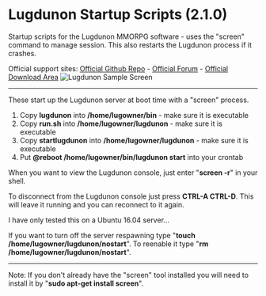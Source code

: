 # Lugdunon Startup Scripts (2.1.0)
Startup scripts for the Lugdunon MMORPG software - uses the "screen" command to manage session. This also restarts the Lugdunon process if it crashes.

Official support sites: [Official Github Repo](https://github.com/fstltna/LugdunonStartup) - [Official Forum](https://LugdunonCity.org/index.php/forum/startup-scripts)  - [Official Download Area](https://LugdunonCity.org/index.php/downloads-new/category/14-startup-scripts)
![Lugdunon Sample Screen](https://LugdunonCity.org/lugdunon_sample_screen.png) 

---
These start up the Lugdunon server at boot time with a "screen" process.

1. Copy **lugdunon** into **/home/lugowner/bin** - make sure it is executable
2. Copy **run.sh** into **/home/lugowner/lugdunon** - make sure it is executable
3. Copy **startlugdunon** into **/home/lugowner/lugdunon** - make sure it is executable
4. Put **@reboot /home/lugowner/bin/lugdunon start** into your crontab

When you want to view the Lugdunon console, just enter "**screen -r**" in your shell.

To disconnect from the Lugdunon console just press **CTRL-A CTRL-D**. This will leave it running and you can reconnect to it again.

I have only tested this on a Ubuntu 16.04 server...

If you want to turn off the server respawning type "**touch /home/lugowner/lugdunon/nostart**". To reenable it type "**rm /home/lugowner/lugdunon/nostart**".

---
Note: If you don't already have the "screen" tool installed you will need to install it by "**sudo apt-get install screen**".
